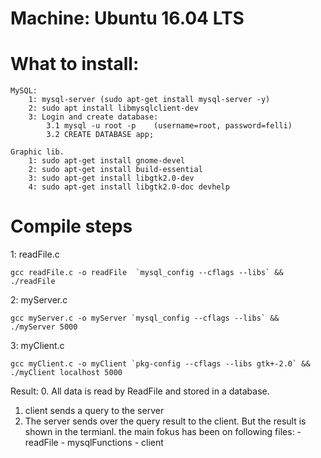 # Machine: Ubuntu 16.04 LTS

# What to install:
	MySQL:
		1: mysql-server (sudo apt-get install mysql-server -y)
		2: sudo apt install libmysqlclient-dev
		3: Login and create database:
			3.1 mysql -u root -p 	(username=root, password=felli)
			3.2 CREATE DATABASE app;

	Graphic lib.
		1: sudo apt-get install gnome-devel
		2: sudo apt-get install build-essential 
		3: sudo apt-get install libgtk2.0-dev
		4: sudo apt-get install libgtk2.0-doc devhelp
		
# Compile steps


1: readFile.c
	
	gcc readFile.c -o readFile  `mysql_config --cflags --libs` && ./readFile
	
2: myServer.c

	gcc myServer.c -o myServer `mysql_config --cflags --libs` && ./myServer 5000
	
3: myClient.c

	gcc myClient.c -o myClient `pkg-config --cflags --libs gtk+-2.0` && ./myClient localhost 5000
	

Result:
0. All data is read by ReadFile and stored in a database.
1. client sends a query to the server
2. The server sends over the query result to the client.
	But the result is shown in the termianl. 
	the main fokus has been on following files:
		- readFile
		- mysqlFunctions
		- client
		
